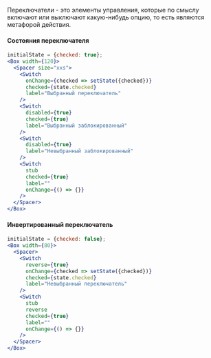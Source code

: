 Переключатели - это элементы управления, которые по смыслу включают или выключают какую-нибудь опцию, то есть являются метафорой действия.

#### Состояния переключателя
```jsx
initialState = {checked: true};
<Box width={120}>
  <Spacer size="xxs">
    <Switch
      onChange={checked => setState({checked})}
      checked={state.checked}
      label="Выбранный переключатель"
    />
    <Switch
      disabled={true}
      checked={true}
      label="Выбранный заблокированный"
    />
    <Switch
      disabled={true}
      label="Невыбранный заблокированный"
    />
    <Switch
      stub
      checked={true}
      label=""
      onChange={() => {}}
    />
  </Spacer>
</Box>
```
#### Инвертированный переключатель

```jsx
initialState = {checked: false};
<Box width={80}>
  <Spacer>
    <Switch
      reverse={true}
      onChange={checked => setState({checked})}
      checked={state.checked}
      label="Невыбранный переключатель"
    />
    <Switch
      stub
      reverse
      checked={true}
      label=""
      onChange={() => {}}
    />
  </Spacer>
</Box>
```
